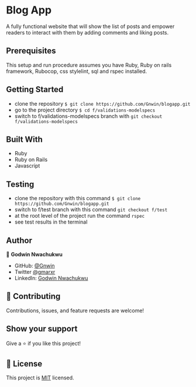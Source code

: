 # Blog App
A fully functional website that will show the list of posts and empower readers to interact with them by adding comments and liking posts.

## Prerequisites
This setup and run procedure assumes you have Ruby, Ruby on rails framework, Rubocop, css stylelint, sql and rspec installed.

## Getting Started

- clone the repository `$ git clone https://github.com/Gnwin/blogapp.git`
- go to the project directory `$ cd f/validations-modelspecs`
- switch to f/validations-modelspecs branch with `git checkout f/validations-modelspecs`

## Built With

- Ruby
- Ruby on Rails
- Javascript

## Testing

- clone the repository with this command `$ git clone https://github.com/Gnwin/blogapp.git`
- switch to f/test branch with this command `git checkout f/test`
- at the root level of the project run the command `rspec`
- see test results in the terminal

## Author

👤 **Godwin Nwachukwu**

- GitHub: [@Gnwin](https://github.com/Gnwin)
- Twitter [@gmarxr](https://twitter.com/gmarxr)
- LinkedIn: [Godwin Nwachukwu](https://www.linkedin.com/in/n-gwin/)

## 🤝 Contributing

Contributions, issues, and feature requests are welcome!


## Show your support
Give a ⭐️ if you like this project!

## 📝 License

This project is [MIT](./MIT.md) licensed.
